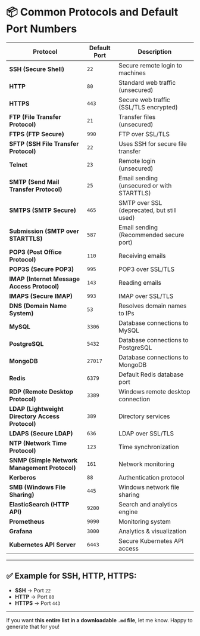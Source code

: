# 📦 Common Protocols and Default Port Numbers

| **Protocol**           | **Default Port** | **Description**                                 |
|------------------------|------------------|------------------------------------------------|
| **SSH (Secure Shell)** | `22`             | Secure remote login to machines                 |
| **HTTP**               | `80`             | Standard web traffic (unsecured)                |
| **HTTPS**              | `443`            | Secure web traffic (SSL/TLS encrypted)          |
| **FTP (File Transfer Protocol)** | `21`  | Transfer files (unsecured)                      |
| **FTPS (FTP Secure)**  | `990`            | FTP over SSL/TLS                                |
| **SFTP (SSH File Transfer Protocol)** | `22` | Uses SSH for secure file transfer               |
| **Telnet**             | `23`             | Remote login (unsecured)                        |
| **SMTP (Send Mail Transfer Protocol)** | `25`  | Email sending (unsecured or with STARTTLS)      |
| **SMTPS (SMTP Secure)**| `465`            | SMTP over SSL (deprecated, but still used)      |
| **Submission (SMTP over STARTTLS)** | `587`  | Email sending (Recommended secure port)         |
| **POP3 (Post Office Protocol)** | `110`  | Receiving emails                                |
| **POP3S (Secure POP3)** | `995`          | POP3 over SSL/TLS                               |
| **IMAP (Internet Message Access Protocol)** | `143` | Reading emails                                 |
| **IMAPS (Secure IMAP)** | `993`           | IMAP over SSL/TLS                               |
| **DNS (Domain Name System)** | `53`     | Resolves domain names to IPs                    |
| **MySQL**              | `3306`           | Database connections to MySQL                   |
| **PostgreSQL**         | `5432`           | Database connections to PostgreSQL              |
| **MongoDB**            | `27017`          | Database connections to MongoDB                 |
| **Redis**              | `6379`           | Default Redis database port                     |
| **RDP (Remote Desktop Protocol)** | `3389` | Windows remote desktop connection              |
| **LDAP (Lightweight Directory Access Protocol)** | `389` | Directory services                            |
| **LDAPS (Secure LDAP)** | `636`           | LDAP over SSL/TLS                               |
| **NTP (Network Time Protocol)** | `123`  | Time synchronization                            |
| **SNMP (Simple Network Management Protocol)** | `161` | Network monitoring                             |
| **Kerberos**           | `88`             | Authentication protocol                         |
| **SMB (Windows File Sharing)** | `445`   | Windows network file sharing                    |
| **ElasticSearch (HTTP API)** | `9200`   | Search and analytics engine                     |
| **Prometheus**         | `9090`           | Monitoring system                               |
| **Grafana**            | `3000`           | Analytics & visualization                       |
| **Kubernetes API Server** | `6443`       | Secure Kubernetes API access                    |

---

## ✅ Example for SSH, HTTP, HTTPS:

- **SSH** → Port `22`
- **HTTP** → Port `80`
- **HTTPS** → Port `443`

---

If you want **this entire list in a downloadable `.md` file**, let me know. Happy to generate that for you!
